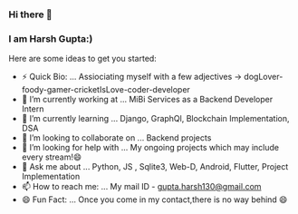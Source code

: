 ### Hi there 👋
### I am Harsh Gupta:)


Here are some ideas to get you started:

- ⚡ Quick Bio: ... Assiociating myself with a few adjectives -> dogLover-foody-gamer-cricketIsLove-coder-developer
- 🔭 I’m currently working at ... MiBi Services as a Backend Developer Intern
- 🌱 I’m currently learning ... Django, GraphQl, Blockchain Implementation, DSA 
- 👯 I’m looking to collaborate on ... Backend projects
- 🤔 I’m looking for help with ... My ongoing projects which may include every stream!😄
- 💬 Ask me about ... Python, JS , Sqlite3, Web-D, Android, Flutter, Project Implementation 
- 📫 How to reach me: ... My mail ID - gupta.harsh130@gmail.com
- 😄 Fun Fact: ...  Once you come in my contact,there is no way behind 😄

<!--
**harancho/harancho** is a ✨ _special_ ✨ repository because its `README.md` (this file) appears on your GitHub profile.

